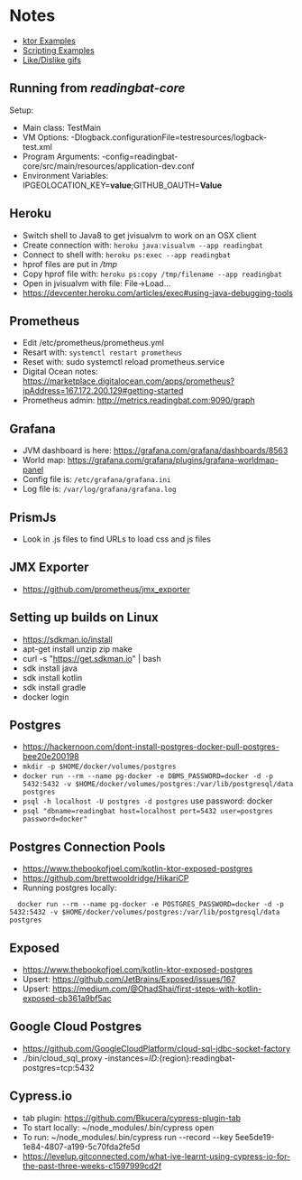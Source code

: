 # Notes

* [ktor Examples](https://github.com/ktorio/ktor-samples)
* [Scripting Examples](https://github.com/Kotlin/kotlin-script-examples)
* [Like/Dislike gifs](http://pngimg.com/imgs/symbols/like/)

## Running from *readingbat-core*
Setup:
* Main class: TestMain
* VM Options: -Dlogback.configurationFile=testresources/logback-test.xml
* Program Arguments: -config=readingbat-core/src/main/resources/application-dev.conf
* Environment Variables: IPGEOLOCATION_KEY=**value**;GITHUB_OAUTH=**Value**

## Heroku
* Switch shell to Java8 to get jvisualvm to work on an OSX client
* Create connection with: `heroku java:visualvm --app readingbat`
* Connect to shell with: `heroku ps:exec --app readingbat`
* hprof files are put in */tmp*
* Copy hprof file with: `heroku ps:copy /tmp/filename --app readingbat`
* Open in jvisualvm with file: File->Load... 
* https://devcenter.heroku.com/articles/exec#using-java-debugging-tools

## Prometheus
* Edit /etc/prometheus/prometheus.yml
* Resart with: `systemctl restart prometheus`
* Reset with: sudo systemctl reload prometheus.service
* Digital Ocean notes: https://marketplace.digitalocean.com/apps/prometheus?ipAddress=167.172.200.129#getting-started
* Prometheus admin: http://metrics.readingbat.com:9090/graph


## Grafana
* JVM dashboard is here: https://grafana.com/grafana/dashboards/8563
* World map: https://grafana.com/grafana/plugins/grafana-worldmap-panel
* Config file is: `/etc/grafana/grafana.ini`
* Log file is: `/var/log/grafana/grafana.log`

## PrismJs
* Look in .js files to find URLs to load css and js files

## JMX Exporter
* https://github.com/prometheus/jmx_exporter

## Setting up builds on Linux
* https://sdkman.io/install
* apt-get install unzip zip make
* curl -s "https://get.sdkman.io" | bash
* sdk install java 
* sdk install kotlin
* sdk install gradle
* docker login

## Postgres

* https://hackernoon.com/dont-install-postgres-docker-pull-postgres-bee20e200198
* `mkdir -p $HOME/docker/volumes/postgres`
* `docker run --rm --name pg-docker -e DBMS_PASSWORD=docker -d -p 5432:5432 -v $HOME/docker/volumes/postgres:/var/lib/postgresql/data  postgres`
* `psql -h localhost -U postgres -d postgres`  use password: docker
* `psql "dbname=readingbat host=localhost port=5432 user=postgres password=docker"`

## Postgres Connection Pools

* https://www.thebookofjoel.com/kotlin-ktor-exposed-postgres
* https://github.com/brettwooldridge/HikariCP
* Running postgres locally:

```
  docker run --rm --name pg-docker -e POSTGRES_PASSWORD=docker -d -p 5432:5432 -v $HOME/docker/volumes/postgres:/var/lib/postgresql/data  postgres
```

## Exposed

* https://www.thebookofjoel.com/kotlin-ktor-exposed-postgres
* Upsert: https://github.com/JetBrains/Exposed/issues/167
* Upsert: https://medium.com/@OhadShai/first-steps-with-kotlin-exposed-cb361a9bf5ac

## Google Cloud Postgres

* https://github.com/GoogleCloudPlatform/cloud-sql-jdbc-socket-factory
* ./bin/cloud_sql_proxy -instances=${ID}:${region}:readingbat-postgres=tcp:5432

## Cypress.io

* tab plugin: https://github.com/Bkucera/cypress-plugin-tab
* To start locally: ~/node_modules/.bin/cypress open
* To run: ~/node_modules/.bin/cypress run --record --key 5ee5de19-1e84-4807-a199-5c70fda2fe5d
* https://levelup.gitconnected.com/what-ive-learnt-using-cypress-io-for-the-past-three-weeks-c1597999cd2f